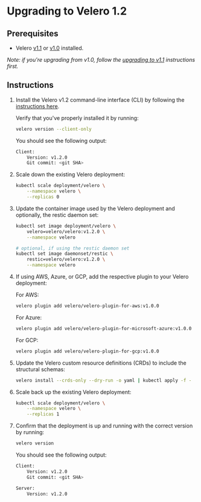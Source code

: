 # Upgrading to Velero 1.2

## Prerequisites
- Velero [v1.1][0] or [v1.0][1] installed.

_Note: if you're upgrading from v1.0, follow the [upgrading to v1.1][2] instructions first._

## Instructions

1. Install the Velero v1.2 command-line interface (CLI) by following the [instructions here][3].

   Verify that you've properly installed it by running:

   ```bash
   velero version --client-only
   ```

   You should see the following output:
   
   ```bash
   Client:
       Version: v1.2.0
	   Git commit: <git SHA>
   ```

1. Scale down the existing Velero deployment:

   ```bash
   kubectl scale deployment/velero \
       --namespace velero \
       --replicas 0
   ```

1. Update the container image used by the Velero deployment and optionally, the restic daemon set:

   ```bash
   kubectl set image deployment/velero \
       velero=velero/velero:v1.2.0 \
       --namespace velero

   # optional, if using the restic daemon set
   kubectl set image daemonset/restic \
       restic=velero/velero:v1.2.0 \
       --namespace velero
   ```

1. If using AWS, Azure, or GCP, add the respective plugin to your Velero deployment:

   For AWS:
   ```bash
   velero plugin add velero/velero-plugin-for-aws:v1.0.0
   ```

   For Azure:
   ```bash
   velero plugin add velero/velero-plugin-for-microsoft-azure:v1.0.0
   ```

   For GCP:
   ```bash
   velero plugin add velero/velero-plugin-for-gcp:v1.0.0
   ```

1. Update the Velero custom resource definitions (CRDs) to include the structural schemas:

   ```bash
   velero install --crds-only --dry-run -o yaml | kubectl apply -f -
   ```

1. Scale back up the existing Velero deployment:

   ```bash
   kubectl scale deployment/velero \
       --namespace velero \
       --replicas 1
   ```

1. Confirm that the deployment is up and running with the correct version by running:
   
   ```bash
   velero version
   ```

      You should see the following output:
   
   ```bash
   Client:
       Version: v1.2.0
	   Git commit: <git SHA>

   Server:
       Version: v1.2.0
   ```


[0]: https://github.com/vmware-tanzu/velero/releases/tag/v1.1.0
[1]: https://github.com/vmware-tanzu/velero/releases/tag/v1.0.0
[2]: https://velero.io/docs/v1.1.0/upgrade-to-1.1/
[3]: install-overview.md#install-the-cli
